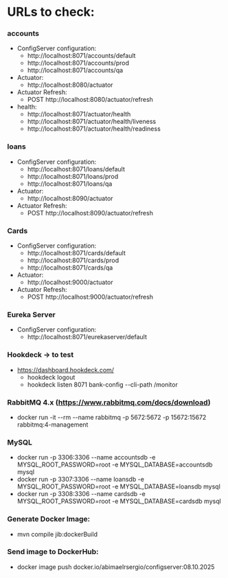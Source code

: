 # URLs to check:

### accounts
- ConfigServer configuration:
  - http://localhost:8071/accounts/default
  - http://localhost:8071/accounts/prod
  - http://localhost:8071/accounts/qa
- Actuator:
   - http://localhost:8080/actuator
- Actuator Refresh:
   - POST http://localhost:8080/actuator/refresh
- health:
   - http://localhost:8071/actuator/health
   - http://localhost:8071/actuator/health/liveness
   - http://localhost:8071/actuator/health/readiness

### loans
- ConfigServer configuration:
   - http://localhost:8071/loans/default
   - http://localhost:8071/loans/prod
   - http://localhost:8071/loans/qa
- Actuator:
    - http://localhost:8090/actuator
- Actuator Refresh:
    - POST http://localhost:8090/actuator/refresh
  
### Cards
- ConfigServer configuration:
   - http://localhost:8071/cards/default
   - http://localhost:8071/cards/prod
   - http://localhost:8071/cards/qa
- Actuator:
    - http://localhost:9000/actuator
- Actuator Refresh:
    - POST http://localhost:9000/actuator/refresh

### Eureka Server
- ConfigServer configuration:
   - http://localhost:8071/eurekaserver/default

### Hookdeck -> to test
- https://dashboard.hookdeck.com/
   - hookdeck logout
   - hookdeck listen 8071 bank-config --cli-path /monitor
  
### RabbitMQ 4.x (https://www.rabbitmq.com/docs/download)
- docker run -it --rm --name rabbitmq -p 5672:5672 -p 15672:15672 rabbitmq:4-management

### MySQL
- docker run -p 3306:3306 --name accountsdb -e MYSQL_ROOT_PASSWORD=root -e MYSQL_DATABASE=accountsdb mysql
- docker run -p 3307:3306 --name loansdb -e MYSQL_ROOT_PASSWORD=root    -e MYSQL_DATABASE=loansdb mysql
- docker run -p 3308:3306 --name cardsdb -e MYSQL_ROOT_PASSWORD=root    -e MYSQL_DATABASE=cardsdb mysql

### Generate Docker Image:
   - mvn compile jib:dockerBuild

### Send image to DockerHub:
   - docker image push docker.io/abimaelrsergio/configserver:08.10.2025